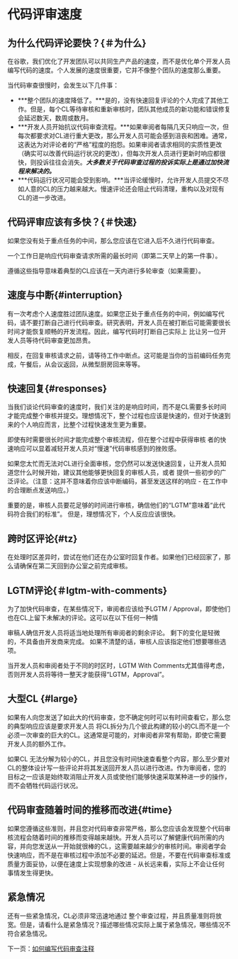 # 代码评审速度

## 为什么代码评论要快？{＃为什么}

在谷歌，我们优化了开发团队可以共同生产产品的速度，而不是优化单个开发人员编写代码的速度。个人发展的速度很重要，它并不像整个团队的速度那么重要。

当代码审查很慢时，会发生以下几件事：

- ***整个团队的速度降低了。***是的，没有快速回复评论的个人完成了其他工作。但是，每个CL等待审核和重新审核时，团队其他成员的新功能和错误修复会延迟数天，数周或数月。
- ***开发人员开始抗议代码审查流程。***如果审阅者每隔几天只响应一次，但每次都要求对CL进行重大更改，那么开发人员可能会感到沮丧和困难。通常，这表达为对评论者的“严格”程度的抱怨。如果审阅者请求相同的实质性更改（确实可以改善代码运行状况的更改），但每次开发人员进行更新时响应都很快，则投诉往往会消失。***大多数关于代码审查过程的投诉实际上是通过加快流程来解决的。***
- ***代码运行状况可能会受到影响。***当评论缓慢时，允许开发人员提交不尽如人意的CL的压力越来越大。慢速评论还会阻止代码清理，重构以及对现有CL的进一步改进。

## 代码评审应该有多快？{＃快速}
如果您没有处于重点任务的中间，那么您应该在它进入后不久进行代码审查。

一个工作日是响应代码审查请求所需的最长时间（即第二天早上的第一件事）。

遵循这些指导意味着典型的CL应该在一天内进行多轮审查（如果需要）。


## 速度与中断{#interruption}
有一次考虑个人速度胜过团队速度。如果您正处于重点任务的中间，例如编写代码，请不要打断自己进行代码审查。研究表明，开发人员在被打断后可能需要很长时间才能恢复顺畅的开发流程。因此，编写代码时打断自己实际上 比让另一位开发人员等待代码审查更加昂贵。

相反，在回复审核请求之前，请等待工作中断点。这可能是当你的当前编码任务完成，午餐后，从会议返回，从微型厨房回来等等。

## 快速回复{#responses}

当我们谈论代码审查的速度时，我们关注的是响应时间，而不是CL需要多长时间才能完成整个审核并提交。理想情况下，整个过程也应该是快速的，但对于快速到来的个人响应而言，比整个过程快速发生更为重要。

即使有时需要很长时间才能完成整个审核流程，但在整个过程中获得审核 者的快速响应可以显着减轻开发人员对“慢速”代码审核感到的挫败感。

如果您太忙而无法对CL进行全面审核，您仍然可以发送快速回复，让开发人员知道您什么时候开始，建议其他能够更快回复的审核人员，或者 提供一些初步的广泛评论。（注意：这并不意味着你应该中断编码，甚至发送这样的响应 - 在工作中的合理断点发送响应。）

重要的是，审核人员要花足够的时间进行审核，确信他们的“LGTM”意味着“此代码符合我们的标准”。 但是，理想情况下，个人反应应该很快。

## 跨时区评论{#tz}

在处理时区差异时，尝试在他们还在办公室时回复作者。如果他们已经回家了，那么请确保在第二天回到办公室之前完成审核。

## LGTM评论{＃lgtm-with-comments}

为了加快代码审查，在某些情况下，审阅者应该给予LGTM / Approval，即使他们也在CL上留下未解决的评论。这可以在以下任何一种情

审稿人确信开发人员将适当地处理所有审阅者的剩余评论。
剩下的变化是轻微的，不具备由开发商来完成。
如果不清楚的话，审核人应该指定他们想要哪些选项。

当开发人员和审阅者处于不同的时区时，LGTM With Comments尤其值得考虑，否则开发人员将等待一整天才能获得“LGTM，Approval”。

## 大型CL {#large}
如果有人向您发送了如此大的代码审查，您不确定何时可以有时间查看它，那么您的典型响应应该是要求开发人员 将CL拆分为几个彼此构建的较小的CL而不是一个必须一次审查的巨大的CL。这通常是可能的，对审阅者非常有帮助，即使它需要开发人员的额外工作。

如果CL 无法分解为较小的CL，并且您没有时间快速查看整个内容，那么至少要对CL的整体设计写一些评论并将其发送回开发人员以进行改进。作为审阅者，您的目标之一应该是始终取消阻止开发人员或使他们能够快速采取某种进一步的操作，而不会牺牲代码运行状况。

## 代码审查随着时间的推移而改进{#time}

如果您遵循这些准则，并且您对代码审查非常严格，那么您应该会发现整个代码审核流程会随着时间的推移而变得越来越快。开发人员可以了解健康代码所需的内容，并向您发送从一开始就很棒的CL，这需要越来越少的审核时间。审阅者学会快速响应，而不是在审核过程中添加不必要的延迟。但是，不要在代码审查标准或质量方面妥协，以便在速度上实现想象的改进 - 从长远来看，实际上不会让任何事情发生得更快。

## 紧急情况

还有一些紧急情况，CL必须非常迅速地通过 整个审查过程，并且质量准则将放宽。但是，请看什么是紧急情况？描述哪些情况实际上属于紧急情况，哪些情况不符合紧急情况。

下一页：[如何编写代码审查注释]()

